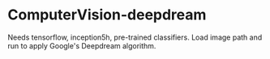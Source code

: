 # ComputerVision-deepdream

Needs tensorflow, inception5h, pre-trained classifiers.
Load image path and run to apply Google's Deepdream algorithm.
